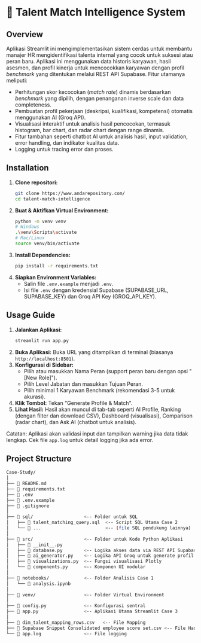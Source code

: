 # 🎯 Talent Match Intelligence System

## Overview

Aplikasi Streamlit ini mengimplementasikan sistem cerdas untuk membantu manajer HR mengidentifikasi talenta internal yang cocok untuk suksesi atau peran baru. Aplikasi ini menggunakan data historis karyawan, hasil asesmen, dan profil kinerja untuk mencocokkan karyawan dengan profil *benchmark* yang ditentukan melalui REST API Supabase. Fitur utamanya meliputi:

* Perhitungan skor kecocokan (*match rate*) dinamis berdasarkan *benchmark* yang dipilih, dengan penanganan inverse scale dan data completeness.
* Pembuatan profil pekerjaan (deskripsi, kualifikasi, kompetensi) otomatis menggunakan AI (Groq API).
* Visualisasi interaktif untuk analisis hasil pencocokan, termasuk histogram, bar chart, dan radar chart dengan range dinamis.
* Fitur tambahan seperti chatbot AI untuk analisis hasil, input validation, error handling, dan indikator kualitas data.
* Logging untuk tracing error dan proses.

## Installation

1.  **Clone repositori:**
    ```bash
    git clone https://www.andarepository.com/
    cd talent-match-intelligence
    ```
2.  **Buat & Aktifkan Virtual Environment:**
    ```bash
    python -m venv venv
    # Windows
    .\venv\Scripts\activate
    # Mac/Linux
    source venv/bin/activate
    ```
3.  **Install Dependencies:**
    ```bash
    pip install -r requirements.txt
    ```
4.  **Siapkan Environment Variables:**
    * Salin file `.env.example` menjadi `.env`.
    * Isi file `.env` dengan kredensial Supabase (SUPABASE_URL, SUPABASE_KEY) dan Groq API Key (GROQ_API_KEY).

## Usage Guide

1.  **Jalankan Aplikasi:**
    ```bash
    streamlit run app.py
    ```
2.  **Buka Aplikasi:** Buka URL yang ditampilkan di terminal (biasanya `http://localhost:8501`).
3.  **Konfigurasi di Sidebar:**
    * Pilih atau masukkan Nama Peran (support peran baru dengan opsi "[New Role]").
    * Pilih Level Jabatan dan masukkan Tujuan Peran.
    * Pilih minimal 1 Karyawan Benchmark (rekomendasi 3-5 untuk akurasi).
4.  **Klik Tombol:** Tekan "Generate Profile & Match".
5.  **Lihat Hasil:** Hasil akan muncul di tab-tab seperti AI Profile, Ranking (dengan filter dan download CSV), Dashboard (visualisasi), Comparison (radar chart), dan Ask AI (chatbot untuk analisis).

Catatan: Aplikasi akan validasi input dan tampilkan warning jika data tidak lengkap. Cek file `app.log` untuk detail logging jika ada error.

## Project Structure
```bash
Case-Study/
│
├── 📄 README.md
├── 📄 requirements.txt
├── 📄 .env
├── 📄 .env.example
├── 📄 .gitignore
│
├── 📂 sql/                   <-- Folder untuk SQL
│   ├── 📄 talent_matching_query.sql  <-- Script SQL Utama Case 2
│   └── 📄 ...                        <-- (file SQL pendukung lainnya)
│
├── 📂 src/                   <-- Folder untuk Kode Python Aplikasi
│   ├── 📄 __init__.py
│   ├── 📄 database.py        <-- Logika akses data via REST API Supabase
│   ├── 📄 ai_generator.py    <-- Logika API Groq untuk generate profil
│   ├── 📄 visualizations.py  <-- Fungsi visualisasi Plotly
│   └── 📄 components.py      <-- Komponen UI modular
│
├── 📂 notebooks/             <-- Folder Analisis Case 1
│   └── 📄 analysis.ipynb
│
├── 📂 venv/                  <-- Folder Virtual Environment
│
├── 📄 config.py              <-- Konfigurasi sentral
├── 📄 app.py                 <-- Aplikasi Utama Streamlit Case 3
│
├── 📄 dim_talent_mapping_rows.csv   <-- File Mapping 
├── 📄 Supabase Snippet Consolidated employee score set.csv <-- File Hasil Ekspor 
└── 📄 app.log                <-- File logging
```
